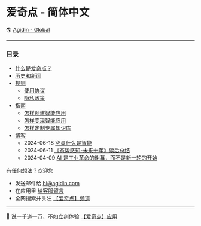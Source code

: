 # 爱奇点 - 简体中文

🌎 [Agidin - Global](https://info.agidin.com)

---

### 目录

- [什么是爱奇点？](./入门/爱奇点白皮书/home.md)
- [历史和新闻](./新闻/home.md)
- [规则](./协议)
  - [使用协议](./规则/使用协议/home.md)
  - [隐私政策](./规则/隐私政策/home.md)
- [指南](./指南)
  - [怎样创建智能应用](./指南/怎样创建智能应用/home.md)
  - [怎样变现智能应用](./指南/怎样变现智能应用/home.md)
  - [怎样定制专属知识库](./指南/怎样定制专属知识库/home.md)
- [博客](./博客)
  - 2024-06-18 [究竟什么是智能](./博客/20240618-究竟什么是智能/home.md)
  - 2024-06-11 [《态势感知-未来十年》读后总结](./博客/20240611-《态势感知-未来十年》读后总结/home.md)
  - 2024-04-09 [AI 是工业革命的谢幕，而不是新一轮的开始](./博客/20240409-AI是工业革命的谢幕/home.md)

有任何想法？欢迎您

- 发送邮件给 [hi@agidin.com](mailto:hi@agidin.com)
- 在应用里 [给客服留言](https://csr.爱奇点.com)
- 全网搜索并关注 [【爱奇点】频道](https://links.爱奇点.com)

---

🚀 说一千道一万，不如立刻体验 [【爱奇点】应用](https://u.爱奇点.com)

<!-- ✨ 爱奇点源自 [远近星空](https://yuanjinx.com) -->
